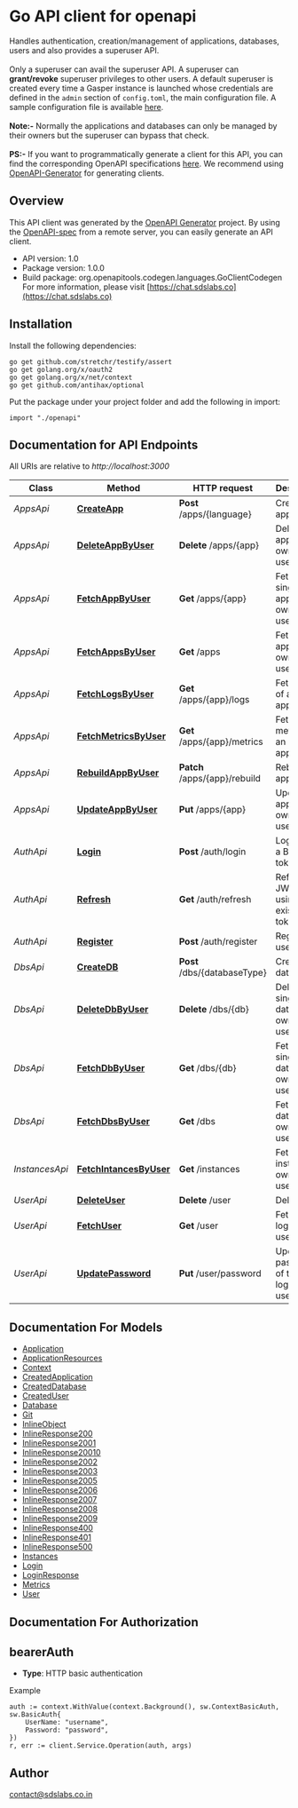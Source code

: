 # Go API client for openapi

Handles authentication, creation/management of applications, databases, users and also provides a superuser API. <br><br> Only a superuser can avail the superuser API. A superuser can **grant/revoke** superuser privileges to other users. A default  superuser is created every time a Gasper instance is launched whose credentials are defined in the `admin` section of `config.toml`, the main configuration file. A sample configuration file is available [here](https://github.com/sdslabs/gasper/blob/develop/config.sample.toml#L37).<br><br>
**Note:-** Normally the applications and databases can only be managed by their owners but the superuser can bypass that check.<br><br>
**PS:-** If you want to programmatically generate a client for this API, you can find the corresponding OpenAPI specifications [here](https://github.com/sdslabs/gasper/tree/develop/docs/content/api/specs). We recommend using [OpenAPI-Generator](https://openapi-generator.tech/) for generating clients.

## Overview
This API client was generated by the [OpenAPI Generator](https://openapi-generator.tech) project.  By using the [OpenAPI-spec](https://www.openapis.org/) from a remote server, you can easily generate an API client.

- API version: 1.0
- Package version: 1.0.0
- Build package: org.openapitools.codegen.languages.GoClientCodegen
For more information, please visit [https://chat.sdslabs.co](https://chat.sdslabs.co)

## Installation

Install the following dependencies:

```shell
go get github.com/stretchr/testify/assert
go get golang.org/x/oauth2
go get golang.org/x/net/context
go get github.com/antihax/optional
```

Put the package under your project folder and add the following in import:

```golang
import "./openapi"
```

## Documentation for API Endpoints

All URIs are relative to *http://localhost:3000*

Class | Method | HTTP request | Description
------------ | ------------- | ------------- | -------------
*AppsApi* | [**CreateApp**](docs/AppsApi.md#createapp) | **Post** /apps/{language} | Create an application
*AppsApi* | [**DeleteAppByUser**](docs/AppsApi.md#deleteappbyuser) | **Delete** /apps/{app} | Delete an application owned by a user
*AppsApi* | [**FetchAppByUser**](docs/AppsApi.md#fetchappbyuser) | **Get** /apps/{app} | Fetch a single application owned by a user
*AppsApi* | [**FetchAppsByUser**](docs/AppsApi.md#fetchappsbyuser) | **Get** /apps | Fetch all applications owned by a user
*AppsApi* | [**FetchLogsByUser**](docs/AppsApi.md#fetchlogsbyuser) | **Get** /apps/{app}/logs | Fetch logs of an application
*AppsApi* | [**FetchMetricsByUser**](docs/AppsApi.md#fetchmetricsbyuser) | **Get** /apps/{app}/metrics | Fetch metrics of an application
*AppsApi* | [**RebuildAppByUser**](docs/AppsApi.md#rebuildappbyuser) | **Patch** /apps/{app}/rebuild | Rebuild an application
*AppsApi* | [**UpdateAppByUser**](docs/AppsApi.md#updateappbyuser) | **Put** /apps/{app} | Update an application owned by a user
*AuthApi* | [**Login**](docs/AuthApi.md#login) | **Post** /auth/login | Login to get a Bearer token
*AuthApi* | [**Refresh**](docs/AuthApi.md#refresh) | **Get** /auth/refresh | Refresh JWT token using existing token
*AuthApi* | [**Register**](docs/AuthApi.md#register) | **Post** /auth/register | Register a user
*DbsApi* | [**CreateDB**](docs/DbsApi.md#createdb) | **Post** /dbs/{databaseType} | Create a database
*DbsApi* | [**DeleteDbByUser**](docs/DbsApi.md#deletedbbyuser) | **Delete** /dbs/{db} | Delete a single database owned by a user
*DbsApi* | [**FetchDbByUser**](docs/DbsApi.md#fetchdbbyuser) | **Get** /dbs/{db} | Fetch a single database owned by a user
*DbsApi* | [**FetchDbsByUser**](docs/DbsApi.md#fetchdbsbyuser) | **Get** /dbs | Fetch all databases owned by a user
*InstancesApi* | [**FetchIntancesByUser**](docs/InstancesApi.md#fetchintancesbyuser) | **Get** /instances | Fetch all instances owned by a user
*UserApi* | [**DeleteUser**](docs/UserApi.md#deleteuser) | **Delete** /user | Delete user
*UserApi* | [**FetchUser**](docs/UserApi.md#fetchuser) | **Get** /user | Fetch logged in user&#39;s info
*UserApi* | [**UpdatePassword**](docs/UserApi.md#updatepassword) | **Put** /user/password | Update the password of the logged in user


## Documentation For Models

 - [Application](docs/Application.md)
 - [ApplicationResources](docs/ApplicationResources.md)
 - [Context](docs/Context.md)
 - [CreatedApplication](docs/CreatedApplication.md)
 - [CreatedDatabase](docs/CreatedDatabase.md)
 - [CreatedUser](docs/CreatedUser.md)
 - [Database](docs/Database.md)
 - [Git](docs/Git.md)
 - [InlineObject](docs/InlineObject.md)
 - [InlineResponse200](docs/InlineResponse200.md)
 - [InlineResponse2001](docs/InlineResponse2001.md)
 - [InlineResponse20010](docs/InlineResponse20010.md)
 - [InlineResponse2002](docs/InlineResponse2002.md)
 - [InlineResponse2003](docs/InlineResponse2003.md)
 - [InlineResponse2005](docs/InlineResponse2005.md)
 - [InlineResponse2006](docs/InlineResponse2006.md)
 - [InlineResponse2007](docs/InlineResponse2007.md)
 - [InlineResponse2008](docs/InlineResponse2008.md)
 - [InlineResponse2009](docs/InlineResponse2009.md)
 - [InlineResponse400](docs/InlineResponse400.md)
 - [InlineResponse401](docs/InlineResponse401.md)
 - [InlineResponse500](docs/InlineResponse500.md)
 - [Instances](docs/Instances.md)
 - [Login](docs/Login.md)
 - [LoginResponse](docs/LoginResponse.md)
 - [Metrics](docs/Metrics.md)
 - [User](docs/User.md)


## Documentation For Authorization



## bearerAuth

- **Type**: HTTP basic authentication

Example

```golang
auth := context.WithValue(context.Background(), sw.ContextBasicAuth, sw.BasicAuth{
    UserName: "username",
    Password: "password",
})
r, err := client.Service.Operation(auth, args)
```



## Author

contact@sdslabs.co.in

